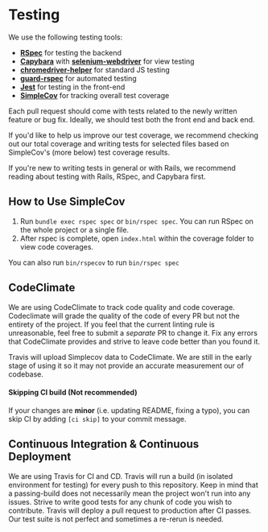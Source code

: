 # Testing

We use the following testing tools:

- [**RSpec**](http://rspec.info/) for testing the backend
- [**Capybara**](https://github.com/teamcapybara/capybara) with [**selenium-webdriver**](https://github.com/SeleniumHQ/selenium/tree/master/javascript/node/selenium-webdriver) for view testing
- [**chromedriver-helper**](https://github.com/flavorjones/chromedriver-helper) for standard JS testing
- [**guard-rspec**](https://github.com/guard/guard-rspec) for automated testing
- [**Jest**](https://facebook.github.io/jest) for testing in the front-end
- [**SimpleCov**](https://github.com/colszowka/simplecov) for tracking overall test coverage

Each pull request should come with tests related to the newly written feature or bug fix. Ideally, we should test both the front end and back end.

If you'd like to help us improve our test coverage, we recommend checking out our total coverage and writing tests for selected files based on SimpleCov's (more below) test coverage results.

If you're new to writing tests in general or with Rails, we recommend reading about testing with Rails, RSpec, and Capybara first.

## How to Use SimpleCov

1.  Run `bundle exec rspec spec` or `bin/rspec spec`. You can run RSpec on the whole project or a single file.
2.  After rspec is complete, open `index.html` within the coverage folder to view code coverages.

You can also run `bin/rspecov` to run `bin/rspec spec`

## CodeClimate

We are using CodeClimate to track code quality and code coverage. Codeclimate will grade the quality of the code of every PR but not the entirety of the project. If you feel that the current linting rule is unreasonable, feel free to submit a _separate_ PR to change it. Fix any errors that CodeClimate provides and strive to leave code better than you found it.

Travis will upload Simplecov data to CodeClimate. We are still in the early stage of using it so it may not provide an accurate measurement our of codebase.

#### Skipping CI build (Not recommended)

If your changes are **minor** (i.e. updating README, fixing a typo), you can skip CI by adding `[ci skip]` to your commit message.

## Continuous Integration & Continuous Deployment

We are using Travis for CI and CD. Travis will run a build (in isolated environment for testing) for every push to this repository. Keep in mind that a passing-build does not necessarily mean the project won't run into any issues. Strive to write good tests for any chunk of code you wish to contribute. Travis will deploy a pull request to production after CI passes. Our test suite is not perfect and sometimes a re-rerun is needed.
